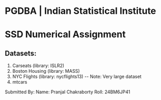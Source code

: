 # PGDBA | Indian Statistical Institute
# SSD Numerical Assignment

## Datasets: 
1) Carseats (library: ISLR2)
2) Boston Housing (library: MASS)
3) NYC Flights (library: nycflights13) -- Note: Very large dataset
4) mtcars

Submitted By:
Name: Pranjal Chakraborty
Roll: 24BM6JP41



